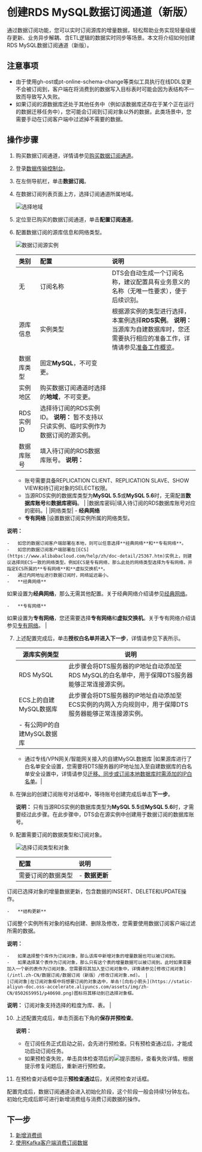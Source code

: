 # 创建RDS MySQL数据订阅通道（新版）

通过数据订阅功能，您可以实时订阅源库的增量数据，轻松帮助业务实现轻量级缓存更新、业务异步解耦、含ETL逻辑的数据实时同步等场景。本文将介绍如何创建RDS MySQL数据订阅通道（新版）。

## 注意事项

-   由于使用gh-ost或pt-online-schema-change等类似工具执行在线DDL变更不会被订阅到，客户端在将消费到的数据写入目标表时可能会因为表结构不一致而导致写入失败。
-   如果订阅的源数据库还处于其他任务中（例如该数据库还存在于某个正在运行的数据迁移任务中），您可能会订阅到订阅对象以外的数据，此类场景中，您需要手动在订阅客户端中过滤掉不需要的数据。

## 操作步骤

1.  购买数据订阅通道，详情请参见[购买数据订阅通道]()。
2.  登录[数据传输控制台](https://dts-intl.console.aliyun.com/)。
3.  在左侧导航栏，单击**数据订阅**。
4.  在数据订阅列表页面上方，选择订阅通道所属地域。

    ![选择地域](https://static-aliyun-doc.oss-accelerate.aliyuncs.com/assets/img/zh-CN/1428919951/p51699.png)

5.  定位至已购买的数据订阅通道，单击**配置订阅通道**。
6.  配置数据订阅的源库信息和网络类型。

    ![数据订阅源实例](https://static-aliyun-doc.oss-accelerate.aliyuncs.com/assets/img/zh-CN/2197248951/p48078.png)

    |类别|配置|说明|
    |:-|:-|:-|
    |无|订阅名称|DTS会自动生成一个订阅名称，建议配置具有业务意义的名称（无唯一性要求），便于后续识别。|
    |源库信息|实例类型|根据源实例的类型进行选择，本案例选择**RDS实例**。 **说明：** 当源库为自建数据库时，您还需要执行相应的准备工作，详情请参见[准备工作概览]()。 |
    |数据库类型|固定**MySQL**，不可变更。|
    |实例地区|购买数据订阅通道时选择的**地域**，不可变更。|
    |RDS实例ID|选择待订阅的RDS实例ID。 **说明：** 暂不支持以只读实例、临时实例作为数据订阅的源实例。 |
    |数据库账号|填入待订阅的RDS数据库账号。 **说明：**

    -   账号需要具备REPLICATION CLIENT、REPLICATION SLAVE、SHOW VIEW和待订阅对象的SELECT权限。
    -   当源RDS实例的数据库类型为**MySQL 5.5**或**MySQL 5.6**时，无需配置**数据库账号**和**数据库密码**。 |
    |数据库密码|填入待订阅的RDS数据库账号对应的密码。|
    |网络类型|    -   **经典网络**
    -   **专有网络**
|设置数据订阅实例所属的网络类型。

**说明：**

    -   如您的数据订阅客户端部署在本地，则可以任意选择**经典网络**和**专有网络**。
    -   如您的数据订阅客户端部署在[ECS](https://www.alibabacloud.com/help/zh/doc-detail/25367.htm)实例上，则建议选择同ECS一致的网络类型。例如ECS是专有网络，那么此处的网络类型选择为专有网络，并指定ECS所属的**专有网络**和**虚拟交换机**。
    -   通过内网地址进行数据订阅时，网络延迟最小。
    -   **经典网络**

如果设置为**经典网络**，那么无需其他配置。关于经典网络介绍请参见[经典网络](https://www.alibabacloud.com/help/zh/doc-detail/61651.htm#h2-url-2)。

    -   **专有网络**

如果设置为**专有网络**，您还需要选择**专有网络**和**虚拟交换机**。关于专有网络介绍请参见[专有网络](https://www.alibabacloud.com/help/zh/doc-detail/61651.htm#h2-url-1)。 |

7.  上述配置完成后，单击**授权白名单并进入下一步**，详情请参见下表所示。

    |源库实例类型|说明|
    |------|--|
    |RDS MySQL|此步骤会将DTS服务器的IP地址自动添加至RDS MySQL的白名单中，用于保障DTS服务器能够正常连接源实例。|
    |ECS上的自建MySQL数据库|此步骤会将DTS服务器的IP地址自动添加至ECS实例的内网入方向规则中，用于保障DTS服务器能够正常连接源实例。|
    |    -   有公网IP的自建MySQL数据库
    -   通过专线/VPN网关/智能网关接入的自建MySQL数据库
|如果源库进行了白名单安全设置，您需要将DTS服务器的IP地址加入至自建数据库的白名单安全设置中，详情请参见[迁移、同步或订阅本地数据库时需添加的IP白名单]()。|

8.  在弹出的创建订阅账号对话框中，等待账号创建完成后单击**下一步**。

    **说明：** 只有当源RDS实例的数据库类型为**MySQL 5.5**或**MySQL 5.6**时，才需要经过此步骤。在此步骤中，DTS会在源实例中创建用于数据订阅的数据库账号。

9.  配置需要订阅的数据类型和订阅对象。

    ![选择订阅类型和对象](https://static-aliyun-doc.oss-accelerate.aliyuncs.com/assets/img/zh-CN/4256539951/p48087.png)

    |配置|说明|
    |:-|:-|
    |需要订阅的数据类型|    -   **数据更新**

订阅已选择对象的增量数据更新，包含数据的INSERT、DELETE和UPDATE操作。

    -   **结构更新**

订阅整个实例所有对象的结构创建、删除及修改，您需要使用数据订阅客户端过滤所需的数据。

**说明：**

    -   如果选择整个库作为订阅对象，那么该库中新增对象的增量数据也可以被订阅到。
    -   如果选择某个表作为订阅对象，那么只有这个表的增量数据可以被订阅到。此时如果需要加入一个新的表作为订阅对象，您需要将其加入至订阅对象中，详情请参见[修改订阅对象](/intl.zh-CN/数据订阅/数据订阅（新版）/修改订阅对象.md)。 |
    |订阅对象|在订阅对象框中将想要订阅的对象选中，单击![向右小箭头](https://static-aliyun-doc.oss-accelerate.aliyuncs.com/assets/img/zh-CN/8502659951/p40698.png)图标将其移动到已选择对象框。

**说明：** 订阅对象支持选择的粒度为库、表。 |

10. 上述配置完成后，单击页面右下角的**保存并预检查**。

    **说明：**

    -   在订阅任务正式启动之前，会先进行预检查。只有预检查通过后，才能成功启动订阅任务。
    -   如果预检查失败，单击具体检查项后的![提示](https://static-aliyun-doc.oss-accelerate.aliyuncs.com/assets/img/zh-CN/8502659951/p47468.png)图标，查看失败详情。根据提示修复问题后，重新进行预检查。
11. 在预检查对话框中显示**预检查通过**后，关闭预检查对话框。

配置完成后，数据订阅通道会进入初始化阶段，这个阶段一般会持续1分钟左右。初始化完成后即可进行新增消费组与消费订阅数据的操作。

## 下一步

1.  [新增消费组](/intl.zh-CN/数据订阅/数据订阅（新版）/新增消费组.md)
2.  [使用Kafka客户端消费订阅数据](/intl.zh-CN/数据订阅/数据订阅（新版）/使用Kafka客户端消费订阅数据.md)

